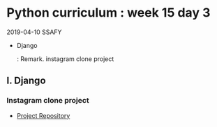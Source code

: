 # Python curriculum : week 15 day 3

2019-04-10 SSAFY

* Django

  : Remark. instagram clone project



## I. Django

### Instagram clone project

* [Project Repository](https://github.com/jiwookseo/instagram)